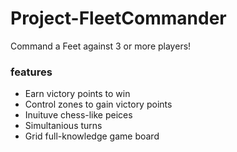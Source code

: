# Project-FleetCommander
Command a Feet against 3 or more players!

### features
- Earn victory points to win
- Control zones to gain victory points
- Inuituve chess-like peices
- Simultanious turns
- Grid full-knowledge game board
